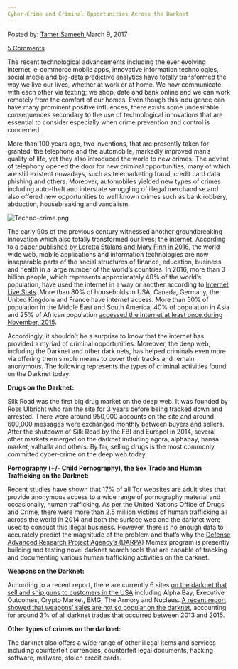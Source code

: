 ```yaml
---
Cyber-Crime and Criminal Opportunities Across the Darknet
---
```

<article class="post-listing post-18510 post type-post status-publish format-standard has-post-thumbnail hentry category-deepdot-news tag-criminal tag-cybercrime tag-darknet tag-opportunities">
<div class="post-inner">
<p class="post-meta">
<span>Posted by: <a href="https://www.deepdotweb.com/author/tamersameeh/" title="">Tamer Sameeh </a></span>
<span>March 9, 2017</span>

<span><a href="https://www.deepdotweb.com/2017/03/09/cyber-crime-criminal-opportunities-across-darknet/#comments">5 Comments</a></span>
</p>
<div class="clear"></div>
<div class="entry">
<p>The recent technological advancements including the ever evolving internet, e-commerce mobile apps, innovative information technologies, social media and big-data predictive analytics have totally transformed the way we live our lives, whether at work or at home. We now communicate with each other via texting; we shop, date and bank online and we can work remotely from the comfort of our homes. Even though this indulgence can have many prominent positive influences, there exists some undesirable consequences secondary to the use of technological innovations that are essential to consider especially when crime prevention and control is concerned.</p>
<p>More than 100 years ago, two inventions, that are presently taken for granted; the telephone and the automobile, markedly improved man&#8217;s quality of life, yet they also introduced the world to new crimes. The advent of telephony opened the door for new criminal opportunities, many of which are still existent nowadays, such as telemarketing fraud, credit card data phishing and others. Moreover, automobiles yielded new types of crimes including auto-theft and interstate smuggling of illegal merchandise and also offered new opportunities to well known crimes such as bank robbery, abduction, housebreaking and vandalism.</p>
<p><img class="wp-image-18514 aligncenter" src="https://www.deepdotweb.com/wp-content/uploads/2017/03/techno-crime-png.png" alt="Techno-crime.png" srcset="https://www.deepdotweb.com/wp-content/uploads/2017/03/techno-crime-png.png 699w, https://www.deepdotweb.com/wp-content/uploads/2017/03/techno-crime-png-300x172.png 300w" sizes="(max-width: 699px) 100vw, 699px" /></p>
<p>The early 90s of the previous century witnessed another groundbreaking innovation which also totally transformed our lives; the internet. According to <a href="http://www.tandfonline.com/doi/full/10.1080/15564886.2016.1211404?src=recsys">a paper published by Loretta Stalans and Mary Finn in 2016</a>, the world wide web, mobile applications and information technologies are now inseparable parts of the social structures of finance, education, business and health in a large number of the world&#8217;s countries. In 2016, more than 3 billion people, which represents approximately 40% of the world&#8217;s population, have used the internet in a way or another according to <a href="http://www.internetlivestats.com">Internet Live Stats</a>. More than 80% of households in USA, Canada, Germany, the United Kingdom and France have internet access. More than 50% of population in the Middle East and South America; 40% of population in Asia and 25% of African population <a href="http://www.internetworldstats.com/stats.htm">accessed the internet at least once during November, 2015</a>.</p>
<p>Accordingly, it shouldn&#8217;t be a surprise to know that the internet has provided a myriad of criminal opportunities. Moreover, the deep web, including the Darknet and other dark nets, has helped criminals even more via offering them simple means to cover their tracks and remain anonymous. The following represents the types of criminal activities found on the Darknet today:</p>
<p><strong>Drugs on the Darknet:</strong></p>
<p>Silk Road was the first big drug market on the deep web. It was founded by Ross Ulbricht who ran the site for 3 years before being tracked down and arrested. There were around 950,000 accounts on the site and around 600,000 messages were exchanged monthly between buyers and sellers. After the shutdown of Silk Road by the FBI and Europol in 2014, several other markets emerged on the darknet including agora, alphabay, hansa market, valhalla and others. By far, selling drugs is the most commonly committed cyber-crime on the deep web today.</p>
<p><strong>Pornography (+/- Child Pornography), the Sex Trade and Human Trafficking on the Darknet:</strong></p>
<p>Recent studies have shown that 17% of all Tor websites are adult sites that provide anonymous access to a wide range of pornography material and occasionally, human trafficking. As per the United Nations Office of Drugs and Crime, there were more than 2.5 million victims of human trafficking all across the world in 2014 and both the surface web and the darknet were used to conduct this illegal business. However, there is no enough data to accurately predict the magnitude of the problem and that&#8217;s why the <a href="https://www.deepdotweb.com/2017/01/18/darpa-fight-human-trafficking/">Defense Advanced Research Project Agency&#8217;s (DARPA)</a> Memex program is presently building and testing novel darknet search tools that are capable of tracking and documenting various human trafficking activities on the darknet.</p>
<p><strong>Weapons on the Darknet:</strong></p>
<p>According to a recent report, there are currently 6 sites <a href="https://www.deepdotweb.com/2016/01/12/do-people-really-buy-weapons-from-dark-web-markets/">on the darknet that sell and ship guns to customers in the USA</a> including Alpha Bay, Executive Outcomes, Crypto Market, BMG, The Armory and Nucleus. <a href="https://www.iiss.org/en/publications/survival/sections/2016-5e13/survival--global-politics-and-strategy-february-march-2016-44d5/58-1-02-moore-and-rid-9204">A recent report showed that weapons&#8217; sales are not so popular on the darknet</a>, accounting for around 3% of all darknet trades that occurred between 2013 and 2015.</p>
<p><strong>Other types of crimes on the darknet:</strong></p>
<p>The darknet also offers a wide range of other illegal items and services including counterfeit currencies, counterfeit legal documents, hacking software, malware, stolen credit cards.</p>
</div>
<span style="display:none"><a href="https://www.deepdotweb.com/tag/criminal/" rel="tag">criminal</a> <a href="https://www.deepdotweb.com/tag/cybercrime/" rel="tag">cybercrime</a> <a href="https://www.deepdotweb.com/tag/darknet/" rel="tag">darknet</a> <a href="https://www.deepdotweb.com/tag/opportunities/" rel="tag">opportunities</a></span> <span style="display:none" class="updated">2017-03-09</span>
<div style="display:none" class="vcard author" itemprop="author" itemscope itemtype="http://schema.org/Person"><strong class="fn" itemprop="name"><a href="https://www.deepdotweb.com/author/tamersameeh/" title="Posts by Tamer Sameeh" rel="author">Tamer Sameeh</a></strong></div>
</div>
</article>

